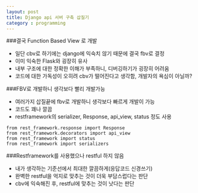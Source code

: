 ```yaml
---
layout: post
title: Django api 서버 구축 삽질기
category : programming
---
```


###결국 Function Based View 로 개발
- 일단 cbv로 하기에는 django에 익숙치 않기 때문에 결국 fbv로 결정
- 이미 익숙한 Flask와 굉장히 유사
- 내부 구조에 대한 정확한 이해가 부족하니, 디버깅하기가 굉장히 어려움
- 코드에 대한 가독성이 오히려 cbv가 떨어진다고 생각함, 개발자의 욕심이 아닐까?

###FBV로 개발하니 생각보다 빨리 개발가능
- 여러가지 삽질끝에 fbv로 개발하니 생각보다 빠르게 개발이 가능
- 코드도 꽤나 깔끔
- restframework의 serializer, Response, api_view, status 정도 사용

```
from rest_framework.response import Response
from rest_framework.decorators import api_view
from rest_framework import status
from rest_framework import serializers
```

###Restframework를 사용했으나 restful 하지 않음
- 내가 생각하는 기준선에서 최대한 깔끔하게(응답코드 신경쓰기)
- 완벽한 restful을 억지로 맞추는 것이 더욱 부담스럽다는 판단
- cbv에 익숙해진 후, restful에 맞추는 것이 낫다는 판단

